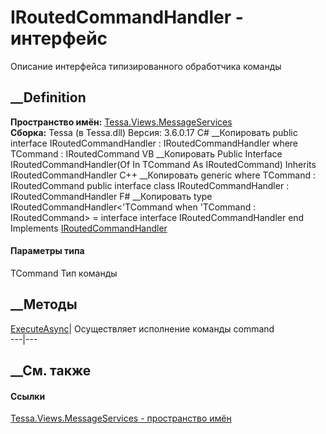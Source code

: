 # IRoutedCommandHandler<TCommand> \- интерфейс
Описание интерфейса типизированного обработчика команды
## __Definition
 **Пространство имён:**
[Tessa.Views.MessageServices](N_Tessa_Views_MessageServices.htm)  
 **Сборка:** Tessa (в Tessa.dll) Версия: 3.6.0.17
C# __Копировать
     public interface IRoutedCommandHandler<in TCommand> : IRoutedCommandHandler
    where TCommand : IRoutedCommand
VB __Копировать
     Public Interface IRoutedCommandHandler(Of In TCommand As IRoutedCommand)
    	Inherits IRoutedCommandHandler
C++ __Копировать
    generic<typename TCommand>
    where TCommand : IRoutedCommand
    public interface class IRoutedCommandHandler : IRoutedCommandHandler
F# __Копировать
     type IRoutedCommandHandler<'TCommand when 'TCommand : IRoutedCommand> = 
        interface
            interface IRoutedCommandHandler
        end
Implements
    [IRoutedCommandHandler](T_Tessa_Views_MessageServices_IRoutedCommandHandler.htm)
#### Параметры типа
TCommand
     Тип команды 
## __Методы
[ExecuteAsync](M_Tessa_Views_MessageServices_IRoutedCommandHandler_1_ExecuteAsync.htm)|
Осуществляет исполнение команды command  
---|---  
##  __См. также
#### Ссылки
[Tessa.Views.MessageServices - пространство
имён](N_Tessa_Views_MessageServices.htm)

